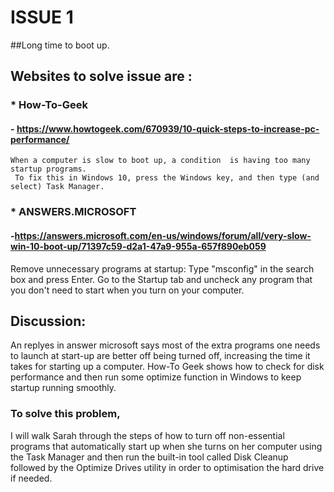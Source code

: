 # ISSUE 1
##Long time to boot up.

## Websites to solve issue are :

### * How-To-Geek
####  - https://www.howtogeek.com/670939/10-quick-steps-to-increase-pc-performance/
    When a computer is slow to boot up, a condition  is having too many startup programs.
     To fix this in Windows 10, press the Windows key, and then type (and select) Task Manager.
### * ANSWERS.MICROSOFT
 #### -https://answers.microsoft.com/en-us/windows/forum/all/very-slow-win-10-boot-up/71397c59-d2a1-47a9-955a-657f890eb059
  Remove unnecessary programs at startup: Type "msconfig" in the search box and press Enter.
   Go to the Startup tab and uncheck any program that you don't need to start when you turn on your computer.
##   Discussion:
   An replyes in answer microsoft  says most of the extra programs one needs to launch at start-up are better off being turned off,
   increasing the time it takes for starting up a computer.
  How-To Geek shows how to check for disk performance and then run some optimize function in Windows to keep startup running smoothly.
 ###  To solve this problem,

   I will walk Sarah through the steps of how to turn off non-essential programs that automatically start up
  when she turns on her computer using the Task Manager and then run the built-in tool called Disk Cleanup
   followed by the Optimize Drives utility in order to optimisation the hard drive if needed.

